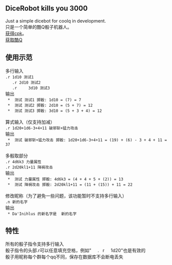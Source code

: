 DiceRobot kills you 3000
-----
Just a simple dicebot for coolq in development.<br> 
只是一个简单的酷Q骰子机器人。<br> 
[获得cpk](https://github.com/decterous/CoolQDicebot/releases/latest)。<br> 
[获取酷Q](https://cqp.cc/)<br> 

使用示范
-----
多行输入<br>
`.r 1d10 测试1`<br> 
`   .r 2d10 测试2`<br> 
`   .r     3d10 测试3`<br> 
输出<br> 
` *  测试 测试1 掷骰: 1d10 = (7) = 7`<br> 
` *  测试 测试2 掷骰: 2d10 = (5 + 7) = 12`<br> 
` *  测试 测试3 掷骰: 3d10 = (5 + 3 + 4) = 12`<br> 
<br> 
算式输入（仅支持加减）<br> 
`.r 1d20+1d6-3+4+11 破邪斩+猛力攻击`<br> 
输出<br> 
` *  测试 破邪斩+猛力攻击 掷骰: 1d20+1d6-3+4+11 = (19) + (6) - 3 + 4 + 11 = 37`<br> 
<br> 
多骰取部分<br> 
`.r 4d6k3 力量属性`<br> 
`.r 2d20kl1+11 降祸攻击`<br> 
输出<br> 
` *  测试 力量属性 掷骰: 4d6k3 = (4 + 4 + 5 + (2)) = 13`<br> 
` *  测试 降祸攻击 掷骰: 2d20kl1+11 = (11 + (15)) + 11 = 22`<br> 
<br> 
修改昵称（为了避免一些问题，该功能暂时不支持多行输入）<br> 
`.n 新的名字`<br> 
输出<br> 
` * Da'Inihlus 的新名字是  新的名字`<br> 

特性
-----
所有的骰子指令支持多行输入<br> 
骰子指令的头部.r可以任意填充空格，例如"      .    r     1d20"也是有效的<br> 
骰子用昵称每个群每个qq不同，保存在数据库不会断电丢失<br> 
